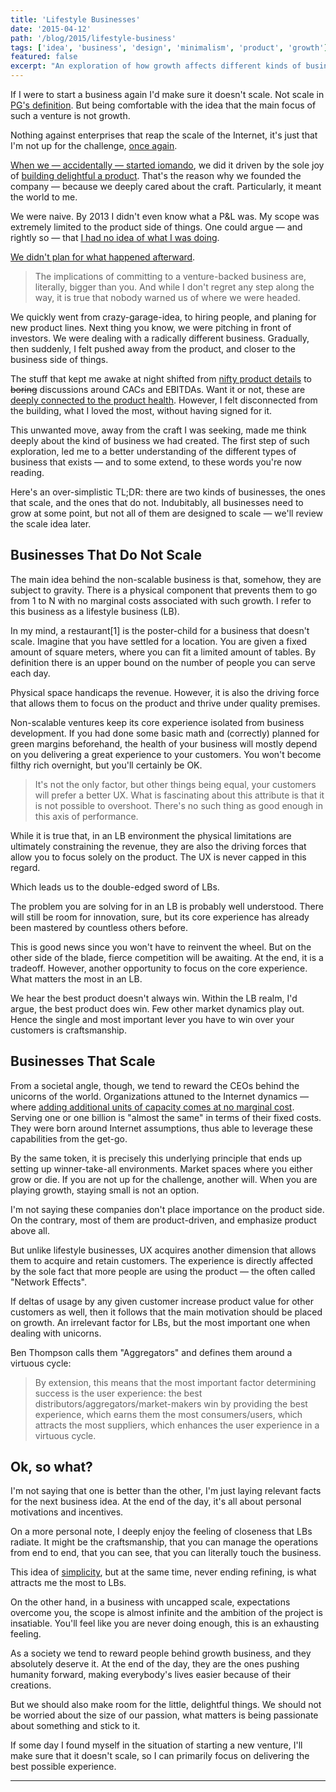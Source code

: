 ```yaml
---
title: 'Lifestyle Businesses'
date: '2015-04-12'
path: '/blog/2015/lifestyle-business'
tags: ['idea', 'business', 'design', 'minimalism', 'product', 'growth']
featured: false
excerpt: "An exploration of how growth affects different kinds of business and the reasons why, if some day I found myself in the situation of starting a new venture, I'd make sure that it doesn't scale."
---
```


If I were to start a business again I'd make sure it doesn't scale. Not scale in [PG's definition](http://paulgraham.com/ds.html). But being comfortable with the idea that the main focus of such a venture is not growth.

Nothing against enterprises that reap the scale of the Internet, it's just that I'm not up for the challenge, [once again](/tags/iomando).

[When we — accidentally — started iomando](/blog/2013/iomando-prologue), we did it driven by the sole joy of [building delightful a product](/blog/2013/iomando-10). That's the reason why we founded the company — because we deeply cared about the craft. Particularly, it meant the world to me.

We were naive. By 2013 I didn't even know what a P&L was. My scope was extremely limited to the product side of things. One could argue — and rightly so — that [I had no idea of what I was doing](/blog/2016/the-power-of-not-knowing).

[We didn't plan for what happened afterward](#).

> The implications of committing to a venture-backed business are, literally, bigger than you. And while I don't regret any step along the way, it is true that nobody warned us of where we were headed.

We quickly went from crazy-garage-idea, to hiring people, and planing for new product lines. Next thing you know, we were pitching in front of investors. We were dealing with a radically different business. Gradually, then suddenly, I felt pushed away from the product, and closer to the business side of things.

The stuff that kept me awake at night shifted from [nifty product details](/blog/2014/iomando-20-behind) to ~~boring~~ discussions around CACs and EBITDAs. Want it or not, these are [deeply connected to the product health](/blog/2014/double-edged-business-model). However, I felt disconnected from the building, what I loved the most, without having signed for it.

This unwanted move, away from the craft I was seeking, made me think deeply about the kind of business we had created. The first step of such exploration, led me to a better understanding of the different types of business that exists — and to some extend, to these words you're now reading.

Here's an over-simplistic TL;DR: there are two kinds of businesses, the ones that scale, and the ones that do not. Indubitably, all businesses need to grow at some point, but not all of them are designed to scale — we'll review the scale idea later.

## Businesses That Do Not Scale

The main idea behind the non-scalable business is that, somehow, they are subject to gravity. There is a physical component that prevents them to go from 1 to N with no marginal costs associated with such growth. I refer to this business as a lifestyle business (LB).

In my mind, a restaurant[1] is the poster-child for a business that doesn't scale. Imagine that you have settled for a location. You are given a fixed amount of square meters, where you can fit a limited amount of tables. By definition there is an upper bound on the number of people you can serve each day.

Physical space handicaps the revenue. However, it is also the driving force that allows them to focus on the product and thrive under quality premises.

Non-scalable ventures keep its core experience isolated from business development. If you had done some basic math and (correctly) planned for green margins beforehand, the health of your business will mostly depend on you delivering a great experience to your customers. You won't become filthy rich overnight, but you'll certainly be OK.

> It's not the only factor, but other things being equal, your customers will prefer a better UX. What is fascinating about this attribute is that it is not possible to overshoot. There's no such thing as good enough in this axis of performance.

While it is true that, in an LB environment the physical limitations are ultimately constraining the revenue, they are also the driving forces that allow you to focus solely on the product. The UX is never capped in this regard.

Which leads us to the double-edged sword of LBs.

The problem you are solving for in an LB is probably well understood. There will still be room for innovation, sure, but its core experience has already been mastered by countless others before.

This is good news since you won't have to reinvent the wheel. But on the other side of the blade, fierce competition will be awaiting. At the end, it is a tradeoff. However, another opportunity to focus on the core experience. What matters the most in an LB.

We hear the best product doesn't always win. Within the LB realm, I'd argue, the best product does win. Few other market dynamics play out. Hence the single and most important lever you have to win over your customers is craftsmanship.

## Businesses That Scale

From a societal angle, though, we tend to reward the CEOs behind the unicorns of the world. Organizations attuned to the Internet dynamics — where [adding additional units of capacity comes at no marginal cost](/blog/2014/plastic-for-bits). Serving one or one billion is "almost the same" in terms of their fixed costs. They were born around Internet assumptions, thus able to leverage these capabilities from the get-go.

By the same token, it is precisely this underlying principle that ends up setting up winner-take-all environments. Market spaces where you either grow or die. If you are not up for the challenge, another will. When you are playing growth, staying small is not an option.

I'm not saying these companies don't place importance on the product side. On the contrary, most of them are product-driven, and emphasize product above all.

But unlike lifestyle businesses, UX acquires another dimension that allows them to acquire and retain customers. The experience is directly affected by the sole fact that more people are using the product — the often called "Network Effects".

If deltas of usage by any given customer increase product value for other customers as well, then it follows that the main motivation should be placed on growth. An irrelevant factor for LBs, but the most important one when dealing with unicorns.

Ben Thompson calls them "Aggregators" and defines them around a virtuous cycle:

> By extension, this means that the most important factor determining success is the user experience: the best distributors/aggregators/market-makers win by providing the best experience, which earns them the most consumers/users, which attracts the most suppliers, which enhances the user experience in a virtuous cycle.

## Ok, so what?

I'm not saying that one is better than the other, I'm just laying relevant facts for the next business idea. At the end of the day, it's all about personal motivations and incentives.

On a more personal note, I deeply enjoy the feeling of closeness that LBs radiate. It might be the craftsmanship, that you can manage the operations from end to end, that you can see, that you can literally touch the business.

This idea of [simplicity](/blog/2016/the-laws-of-simplicity), but at the same time, never ending refining, is what attracts me the most to LBs.

On the other hand, in a business with uncapped scale, expectations overcome you, the scope is almost infinite and the ambition of the project is insatiable. You'll feel like you are never doing enough, this is an exhausting feeling.

As a society we tend to reward people behind growth business, and they absolutely deserve it. At the end of the day, they are the ones pushing humanity forward, making everybody's lives easier because of their creations.

But we should also make room for the little, delightful things. We should not be worried about the size of our passion, what matters is being passionate about something and stick to it.

If some day I found myself in the situation of starting a new venture, I'll make sure that it doesn't scale, so I can primarily focus on delivering the best possible experience.

---

[^1]: A restaurant can grow, of course. You can franchise, branch it out. This is why we have restaurant chains all over the place. My point is that what makes a restaurant unique, is not tied to scalability issues. By its own nature, the restaurant doesn't leverage from scale in a way that customers would directly benefit from.
